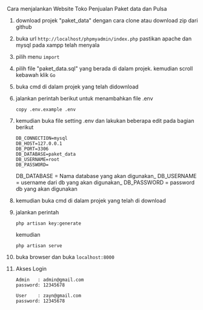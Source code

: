 Cara menjalankan Website Toko Penjualan Paket data dan Pulsa

1. download projek "paket_data" dengan cara clone atau download zip dari github 
2. buka url ```http://localhost/phpmyadmin/index.php``` pastikan apache dan mysql pada xampp telah menyala
3. pilih menu ```import```
4. pilih file "paket_data.sql" yang berada di dalam projek. kemudian scroll kebawah klik ```Go```
5. buka cmd di dalam projek yang telah didownload
6. jalankan perintah berikut untuk menambahkan file .env
    ```
    copy .env.example .env
    ```
7. kemudian buka file setting .env dan lakukan beberapa edit pada bagian berikut
    ```
    DB_CONNECTION=mysql
    DB_HOST=127.0.0.1
    DB_PORT=3306
    DB_DATABASE=paket_data
    DB_USERNAME=root
    DB_PASSWORD=
    ```
    DB_DATABASE = Nama database yang akan digunakan_
    DB_USERNAME = username dari db yang akan digunakan_
    DB_PASSWORD = password db yang akan digunakan


8. kemudian buka cmd di dalam projek yang telah di download
9. jalankan perintah
    ```
    php artisan key:generate
    ```
    kemudian
    ```
    php artisan serve
    ```
10. buka browser dan buka ```localhost:8000```
11. Akses Login
    ```
    Admin   : admin@gmail.com
    password: 12345678

    User    : zayn@gmail.com
    password: 12345678
    ```
